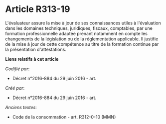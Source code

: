 # Article R313-19

L'évaluateur assure la mise à jour de ses connaissances utiles à l'évaluation dans les domaines techniques, juridiques,
fiscaux, comptables, par une formation professionnelle adaptée prenant notamment en compte les changements de la législation
ou de la réglementation applicable. Il justifie de la mise à jour de cette compétence au titre de la formation continue par
la présentation d'attestations.

**Liens relatifs à cet article**

_Codifié par_:

  - Décret n°2016-884 du 29 juin 2016 - art.

_Créé par_:

  - Décret n°2016-884 du 29 juin 2016 - art.

_Anciens textes_:

  - Code de la consommation - art. R312-0-10 (MMN)
